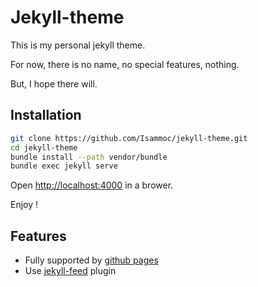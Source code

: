 # Jekyll-theme

This is my personal jekyll theme.

For now, there is no name, no special features, nothing.

But, I hope there will.

## Installation

```bash
git clone https://github.com/Isammoc/jekyll-theme.git
cd jekyll-theme
bundle install --path vendor/bundle
bundle exec jekyll serve
```

Open [http://localhost:4000](http://localhost:4000) in a brower.

Enjoy !

## Features

 * Fully supported by [github pages](https://pages.github.com/)
 * Use [jekyll-feed](https://help.github.com/articles/atom-rss-feeds-for-github-pages/) plugin
